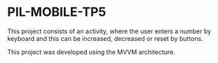# PIL-MOBILE-TP5

This project consists of an activity, where the user enters a number by keyboard and this can be increased, decreased or reset by buttons.

This project was developed using the MVVM architecture.
